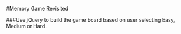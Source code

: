 #Memory Game Revisited

###Use jQuery to build the game board based on user selecting Easy,
Medium or Hard.
